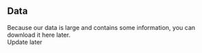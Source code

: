 ## Data  
Because our data is large and contains some information, you can download it here later.  
Update later